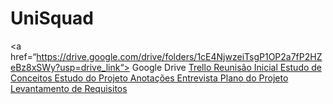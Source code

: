 # UniSquad
<a href=“https://drive.google.com/drive/folders/1cE4NjwzeiTsgP1OP2a7fP2HZeBz8xSWy?usp=drive_link“> Google Drive </a>
<a href=“https://trello.com/invite/b/pIH44bJU/ATTId69db6d642e7625944000f134a1635e7261AB39C/unishield-engenharia-de-software“> Trello </a>
<a href="https://docs.google.com/document/d/1WWC5qc3NJzXmOrZ6tbT7jxhTtb2I-JlMWSTnO5XYj1k/edit?usp=sharing"> Reunisão Inicial </a>
<a href="https://docs.google.com/document/d/1oIKmvjhXVscHwbpCDDzpLYJsH6jQoP6RNrujjpL4WCg/edit?usp=drive_link"> Estudo de Conceitos </a>
<a href="https://docs.google.com/document/d/1gn7zTu_ahTNvbubnnNajPtRnpH110uuZrHqvz_go1Hk/edit?usp=drive_link"> Estudo do Projeto </a>
<a href="https://docs.google.com/document/d/19GUDsw3vc2ZbpwsaYCIeRdMGSCumTD44GkAoPvyJfhs/edit?usp=drive_link"> Anotações Entrevista </a>
<a href="https://docs.google.com/document/d/1CknT5hT9j2ctF34QHlDm3dXLmIz2G_z-HPbsK5uSxEw/edit?usp=drive_link"> Plano do Projeto </a>
<a href="https://docs.google.com/document/d/1sMF9Cgw8x9SjfnZ79TlqdC-CbodAp6CxXl43sEEZzJc/edit?usp=drive_link"> Levantamento de Requisitos </a>
